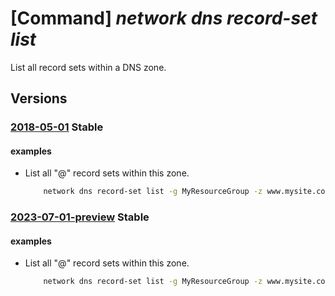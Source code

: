 # [Command] _network dns record-set list_

List all record sets within a DNS zone.

## Versions

### [2018-05-01](/Resources/mgmt-plane/L3N1YnNjcmlwdGlvbnMve30vcmVzb3VyY2Vncm91cHMve30vcHJvdmlkZXJzL21pY3Jvc29mdC5uZXR3b3JrL2Ruc3pvbmVzL3t9L3JlY29yZHNldHM=/2018-05-01.xml) **Stable**

<!-- mgmt-plane /subscriptions/{}/resourcegroups/{}/providers/microsoft.network/dnszones/{}/recordsets 2018-05-01 -->

#### examples

- List all "@" record sets within this zone.
    ```bash
        network dns record-set list -g MyResourceGroup -z www.mysite.com --query "[?name=='@']"
    ```

### [2023-07-01-preview](/Resources/mgmt-plane/L3N1YnNjcmlwdGlvbnMve30vcmVzb3VyY2Vncm91cHMve30vcHJvdmlkZXJzL21pY3Jvc29mdC5uZXR3b3JrL2Ruc3pvbmVzL3t9L3JlY29yZHNldHM=/2023-07-01-preview.xml) **Stable**

<!-- mgmt-plane /subscriptions/{}/resourcegroups/{}/providers/microsoft.network/dnszones/{}/recordsets 2023-07-01-preview -->

#### examples

- List all "@" record sets within this zone.
    ```bash
        network dns record-set list -g MyResourceGroup -z www.mysite.com --query "[?name=='@']"
    ```
